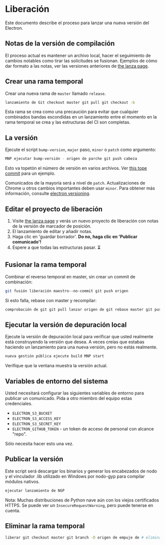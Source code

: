 # Liberación

Este documento describe el proceso para lanzar una nueva versión del Electron.

## Notas de la versión de compilación

El proceso actual es mantener un archivo local, hacer el seguimiento de cambios notables como tirar las solicitudes se fusionan. Ejemplos de cómo dar formato a las notas, ver las versiones anteriores de [the lanza page](https://github.com/electron/electron/releases).

## Crear una rama temporal

Crear una nueva rama de `master` llamado `release`.

```sh
lanzamiento de Git checkout master git pull git checkout -b
```

Esta rama se crea como una precaución para evitar que cualquier combinados bandas escondidas en un lanzamiento entre el momento en la rama temporal se crea y las estructuras del CI son completas.

## La versión

Ejecute el script `bump-version`, `major` paso, `minor` o `patch` como argumento:

```sh
MNP ejecutar bump-versión - origen de parche git push cabeza
```

Esto va topetón el número de versión en varios archivos. Ver [this tope commit](https://github.com/electron/electron/commit/78ec1b8f89b3886b856377a1756a51617bc33f5a) para un ejemplo.

Comunicados de la mayoría será a nivel de `patch`. Actualizaciones de Chrome u otros cambios importantes deben usar `minor`. Para obtener más información, consulte [electron versioning](/docs/tutorial/electron-versioning.md).

## Editar el proyecto de liberación

  1. Visite [the lanza page](https://github.com/electron/electron/releases) y verás un nuevo proyecto de liberación con notas de la versión de marcador de posición.
  2. El lanzamiento de editar y añadir notas.
  3. Haga clic en 'guardar borrador'. **Do no, haga clic en 'Publicar comunicado'!**
  4. Espere a que todas las estructuras pasar. :hourglass_flowing_sand:

## Fusionar la rama temporal

Combinar el reverso temporal en master, sin crear un commit de combinación:

```sh
git fusión liberación maestro--no-commit git push origen
```

Si esto falla, rebase con master y recompilar:

```sh
comprobación de git git pull lanzar origen de git rebase master git push cabeza
```

## Ejecutar la versión de depuración local

Ejecute la versión de depuración local para verificar que usted realmente está construyendo la versión que desea. A veces creías que estabas haciendo un lanzamiento para una nueva versión, pero no estás realmente.

```sh
nueva gestión pública ejecute build MNP start
```

Verifique que la ventana muestra la versión actual.

## Variables de entorno del sistema

Usted necesitará configurar las siguientes variables de entorno para publicar un comunicado. Pida a otro miembro del equipo estas credenciales.

- `ELECTRON_S3_BUCKET`
- `ELECTRON_S3_ACCESS_KEY`
- `ELECTRON_S3_SECRET_KEY`
- `ELECTRON_GITHUB_TOKEN` - un token de acceso de personal con alcance "repo".

Sólo necesita hacer esto una vez.

## Publicar la versión

Este script será descargar los binarios y generar los encabezados de nodo y el vinculador .lib utilizado en Windows por nodo-gyp para compilar módulos nativos.

```sh
ejecutar lanzamiento de NGP
```

Nota: Muchas distribuciones de Python nave aún con los viejos certificados HTTPS. Se puede ver un `InsecureRequestWarning`, pero puede tenerse en cuenta.

## Eliminar la rama temporal

```sh
liberar git checkout master git branch -D origen de empuje de # eliminar sucursal git: # eliminar rama remota
```
